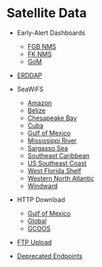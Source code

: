 # Satellite Data
*  Early-Alert Dashboards
    - [FGB NMS ](http://grafana.marine.usf.edu:3000/dashboard/db/fgb-nms-early-alert-dashboard)
    - [FK NMS](http://grafana.marine.usf.edu:3000/dashboard/db/fk-nms-early-alert-dashboard)
    - [GoM](http://grafana.marine.usf.edu:3000/dashboard/db/gulf-of-mexico)

* [ERDDAP](http://imars-physalis.marine.usf.edu:8080/erddap/info/index.html?page=1&itemsPerPage=1000)

* SeaWiFS
    - [Amazon](http://imars.usf.edu/products/pass/seawifs/amaz/years)
    - [Belize](http://imars.usf.edu/products/pass/seawifs/belize/years)
    - [Chesapeake Bay](http://imars.usf.edu/products/pass/seawifs/cbay/years)
    - [Cuba](http://imars.usf.edu/products/pass/seawifs/cuba/years)
    - [Gulf of Mexico](http://imars.usf.edu/products/pass/seawifs/gcoos/years)
    - [Mississippi River](http://imars.usf.edu/products/pass/seawifs/mriver/years)
    - [Sargasso Sea](http://imars.usf.edu/products/pass/seawifs/sarg/years)
    - [Southeast Caribbean](http://imars.usf.edu/products/pass/seawifs/scar/years)
    - [US Southeast Coast](http://imars.usf.edu/products/pass/seawifs/seacoos/years)
    - [West Florida Shelf](http://imars.usf.edu/products/pass/seawifs/florida/years)
    - [Western North Atlantic](http://imars.usf.edu/products/pass/seawifs/wna/years)
    - [Windward](http://imars.usf.edu/products/pass/seawifs/windward/years)
  
* HTTP Download
    - [Gulf of Mexico](http://imars-webserver-01.marine.usf.edu/gom/)
    - [Global](http://imars-webserver-01.marine.usf.edu/global/)
    - [GCOOS](http://imars-webserver-01.marine.usf.edu/gcoos/)
    
* [FTP Upload](ftp://imars.marine.usf.edu/)
* [Deprecated Endpoints](pages/deprecated-data-access)
